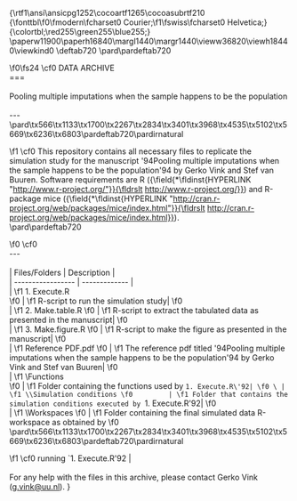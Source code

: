 {\rtf1\ansi\ansicpg1252\cocoartf1265\cocoasubrtf210
{\fonttbl\f0\fmodern\fcharset0 Courier;\f1\fswiss\fcharset0 Helvetica;}
{\colortbl;\red255\green255\blue255;}
\paperw11900\paperh16840\margl1440\margr1440\vieww36820\viewh18440\viewkind0
\deftab720
\pard\pardeftab720

\f0\fs24 \cf0 DATA ARCHIVE\
===\
\
Pooling multiple imputations when the sample happens to be the population\
\
---\
\pard\tx566\tx1133\tx1700\tx2267\tx2834\tx3401\tx3968\tx4535\tx5102\tx5669\tx6236\tx6803\pardeftab720\pardirnatural

\f1 \cf0 This repository contains all necessary files to replicate the simulation study for the manuscript \'94Pooling multiple imputations when the sample happens to be the population\'94 by Gerko Vink and Stef van Buuren. Software requirements are R ({\field{\*\fldinst{HYPERLINK "http://www.r-project.org/"}}{\fldrslt http://www.r-project.org/}}) and R-package mice ({\field{\*\fldinst{HYPERLINK "http://cran.r-project.org/web/packages/mice/index.html"}}{\fldrslt http://cran.r-project.org/web/packages/mice/index.html}}).\
\pard\pardeftab720

\f0 \cf0 \
---\
\
| Files/Folders          | Description   |\
| -----------------      | ------------- |\
|
\f1 1. Execute.R	
\f0       	|
\f1 R-script to run the simulation study|
\f0 \
|
\f1 2. Make.table.R	
\f0       	|
\f1 R-script to extract the tabulated data as presented in the manuscript|
\f0 \
|
\f1 3. Make.figure.R
\f0        	|
\f1 R-script to make the figure as presented in the manuscript|
\f0 \
|
\f1 Reference PDF.pdf
\f0          	|
\f1 The reference pdf titled \'94Pooling multiple imputations when the sample happens to be the population\'94 by Gerko Vink and Stef van Buuren|
\f0 \
|
\f1 \\Functions			
\f0      |
\f1 Folder containing the functions used by `1. Execute.R\'92|
\f0 \
|
\f1 \\Simulation conditions
\f0        	|
\f1 Folder that contains the simulation conditions executed by `1. Execute.R\'92|
\f0 \
|
\f1 \\Workspaces
\f0             	|
\f1 Folder containing the final simulated data R-workspace as obtained by 
\f0 \
\pard\tx566\tx1133\tx1700\tx2267\tx2834\tx3401\tx3968\tx4535\tx5102\tx5669\tx6236\tx6803\pardeftab720\pardirnatural

\f1 \cf0 							running `1. Execute.R\'92 |\
\
For any help with the files in this archive, please contact Gerko Vink (g.vink@uu.nl). }